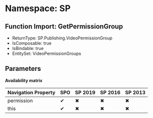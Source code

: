 # Namespace: SP

## Function Import: GetPermissionGroup

- ReturnType: SP.Publishing.VideoPermissionGroup
- IsComposable: true
- IsBindable: true
- EntitySet: VideoPermissionGroups

## Parameters

**Availability matrix**

Navigation Property | SPO | SP 2019 | SP 2016 | SP 2013
----------|-----|---------|---------|--------
permission | ✔ | ✖ | ✖ | ✖
this | ✔ | ✖ | ✖ | ✖
